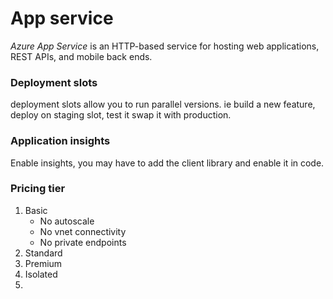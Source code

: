 # App service



*Azure App Service* is an HTTP-based service for hosting web applications, REST APIs, and mobile back ends.



### Deployment slots

deployment slots allow you to run parallel versions. ie build a new feature, deploy on staging slot, test it swap it with production. 



### Application insights

Enable insights, you may have to add the client library and enable it in code.



### 



### Pricing tier

1. Basic
   - No autoscale
   - No vnet connectivity
   - No private endpoints
2. Standard
3. Premium
4. Isolated
5. 

